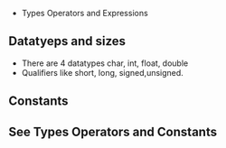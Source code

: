 - Types Operators and Expressions


## Datatyeps and sizes

- There are 4 datatypes char, int, float, double
- Qualifiers like short, long, signed,unsigned.

## Constants


## See Types Operators and Constants

